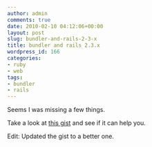 ```yaml
---
author: admin
comments: true
date: 2010-02-10 04:12:06+00:00
layout: post
slug: bundler-and-rails-2-3-x
title: bundler and rails 2.3.x
wordpress_id: 166
categories:
- ruby
- web
tags:
- bundler
- rails
---
```


Seems I was missing a few things.

Take a look at [this gist](http://gist.github.com/304479) and see if it can help you.

Edit: Updated the gist to a better one.
